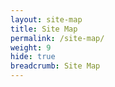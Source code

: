 ```yaml
---
layout: site-map
title: Site Map
permalink: /site-map/
weight: 9
hide: true
breadcrumb: Site Map
---
```

